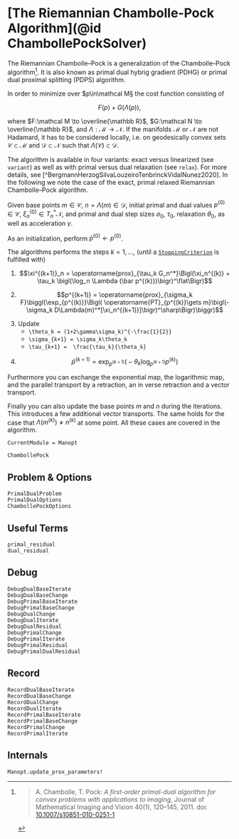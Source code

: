 # [The Riemannian Chambolle-Pock Algorithm](@id ChambollePockSolver)

The Riemannian Chambolle–Pock is a generalization of the Chambolle–Pock algorithm[^ChambollePock2011].
It is also known as primal dual hybrig gradient (PDHG) or primal dual proximal splitting (PDPS) algorithm.

In order to minimize over $p\in\mathcal M§ the cost function consisting of

```math
F(p) + G(\Lambda(p)),
```

where $F:\mathcal M \to \overline{\mathbb R}$, $G:\mathcal N \to \overline{\mathbb R}$, and
$\Lambda:\mathcal M \to\mathcal N$.
If the manifolds $\mathcal M$ or $\mathcal N$ are not Hadamard, it has to be considered locally,
i.e. on geodesically convex sets $\mathcal C \subset \mathcal M$ and $\mathcal D \subset\mathcal N$
such that $\Lambda(\mathcal C) \subset \mathcal D$.

The algorithm is available in four variants: exact versus linearized (see `variant`)
as well as with primal versus dual relaxation (see `relax`). For more details, see
[^BergmannHerzogSilvaLouzeiroTenbrinckVidalNunez2020].
In the following we note the case of the exact, primal relaxed Riemannian Chambolle–Pock algorithm.

Given base points $m\in\mathcal C$, $n=\Lambda(m)\in\mathcal D$,
initial primal and dual values $p^{(0)} \in \mathcal C$, $\xi_n^{(0)} \in T_n^*\mathcal N$,
and primal and dual step sizes $\sigma_0$, $\tau_0$, relaxation $\theta_0$,
as well as acceleration $\gamma$.

As an initialization, perform $\bar p^{(0)} \gets p^{(0)}$.

The algorithms performs the steps $k=1,\ldots,$ (until a [`StoppingCriterion`](@ref) is fulfilled with)

1. ```math
   \xi^{(k+1)}_n = \operatorname{prox}_{\tau_k G_n^*}\Bigl(\xi_n^{(k)} + \tau_k \bigl(\log_n \Lambda (\bar p^{(k)})\bigr)^\flat\Bigr)
   ```
2. ```math
   p^{(k+1)} = \operatorname{prox}_{\sigma_k F}\biggl(\exp_{p^{(k)}}\Bigl( \operatorname{PT}_{p^{(k)}\gets m}\bigl(-\sigma_k D\Lambda(m)^*[\xi_n^{(k+1)}]\bigr)^\sharp\Bigr)\biggr)
   ```
3. Update
   * ``\theta_k = (1+2\gamma\sigma_k)^{-\frac{1}{2}}``
   * ``\sigma_{k+1} = \sigma_k\theta_k``
   * ``\tau_{k+1} =  \frac{\tau_k}{\theta_k}``
4. ```math
   \bar p^{(k+1)}  = \exp_{p^{(k+1)}}\bigl(-\theta_k \log_{p^{(k+1)}} p^{(k)}\bigr)
   ```

Furthermore you can exchange the exponential map, the logarithmic map, and the parallel transport
by a retraction, an in verse retraction and a vector transport.

Finally you can also update the base points $m$ and $n$ during the iterations.
This introduces a few additional vector transports. The same holds for the case that
$\Lambda(m^{(k)})\neq n^{(k)}$ at some point. All these cases are covered in the algorithm.

```@meta
CurrentModule = Manopt
```

```@docs
ChambollePock
```

## Problem & Options

```@docs
PrimalDualProblem
PrimalDualOptions
ChambollePockOptions
```

## Useful Terms

```@docs
primal_residual
dual_residual
```

## Debug

```@docs
DebugDualBaseIterate
DebugDualBaseChange
DebugPrimalBaseIterate
DebugPrimalBaseChange
DebugDualChange
DebugDualIterate
DebugDualResidual
DebugPrimalChange
DebugPrimalIterate
DebugPrimalResidual
DebugPrimalDualResidual
```

## Record

```@docs
RecordDualBaseIterate
RecordDualBaseChange
RecordDualChange
RecordDualIterate
RecordPrimalBaseIterate
RecordPrimalBaseChange
RecordPrimalChange
RecordPrimalIterate
```

## Internals

```@docs
Manopt.update_prox_parameters!
```

[^ChambollePock2011]:
    > A. Chambolle, T. Pock:
    > _A first-order primal-dual algorithm for convex problems with applications to imaging_,
    > Journal of Mathematical Imaging and Vision 40(1), 120–145, 2011.
    > doi: [10.1007/s10851-010-0251-1](https://dx.doi.org/10.1007/s10851-010-0251-1)